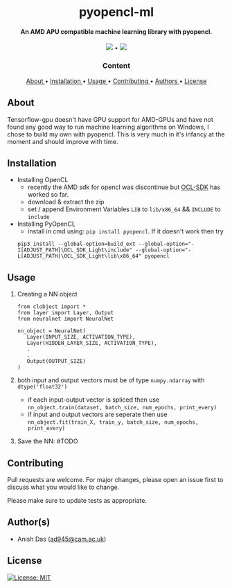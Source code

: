 <h1 align="center"> pyopencl-ml </h1>
<h4 align="center">An AMD APU compatible machine learning library with pyopencl.</h4>

<p align="center">
    <img src="https://img.shields.io/github/languages/top/dasanish/pyopencl-ml"> •
    <img src="https://img.shields.io/github/last-commit/dasanish/pyopencl-ml"> 
</p>

<h3 align="center"> Content </h3>
<p align="center">
    <a href="#about"> About </a> •
    <a href="#installation"> Installation </a> •
    <a href="#usage"> Usage </a> •
    <a href="#contributing"> Contributing </a> •
    <a href="#authors"> Authors </a> •
    <a href="#license"> License </a>
</p>

## About
Tensorflow-gpu doesn't have GPU support for AMD-GPUs and have not found any good 
way to run machine learning algorithms on Windows, I chose to build my own with pyopencl. 
This is very much in it's infancy at the moment and should improve with time.

## Installation
* Installing OpenCL
    - recently the AMD sdk for opencl was discontinue but 
    [OCL-SDK](https://github.com/GPUOpen-LibrariesAndSDKs/OCL-SDK/releases)
    has worked so far.
    - download & extract the zip 
    - set / append Environment Variables `LIB` to `lib/x86_64` && `INCLUDE` to `include`
* Installing PyOpenCL
    - install in cmd using: `pip install pyopencl`. If it doesn't work then try
    ```
    pip3 install --global-option=build_ext --global-option="-I[ADJUST_PATH]\OCL_SDK_Light\include" --global-option="-L[ADJUST_PATH]\OCL_SDK_Light\lib\x86_64" pyopencl
    ```

## Usage
1. Creating a NN object
    ```buildoutcfg
    from clobject import *
    from layer import Layer, Output
    from neuralnet import NeuralNet

    nn_object = NeuralNet(
       Layer(INPUT_SIZE, ACTIVATION_TYPE),
       Layer(HIDDEN_LAYER_SIZE, ACTIVATION_TYPE),
       .
       .
       Output(OUTPUT_SIZE)
    )
    ```

2. both input and output vectors must be of type `numpy.ndarray` with `dtype('float32')`
    * if each input-output vector is spliced then use \
    `nn_object.train(dataset, batch_size, num_epochs, print_every)`
    * if input and output vectors are seperate then use \
    `nn_object.fit(train_X, train_y, batch_size, num_epochs, print_every)`
    
3. Save the NN: #TODO 
    

## Contributing
Pull requests are welcome. For major changes, please open an issue first to discuss what you would like to change.

Please make sure to update tests as appropriate.

## Author(s)
- Anish Das (ad945@cam.ac.uk)

## License 
[![License: MIT](https://img.shields.io/github/license/dasanish/pyopencl-ml)](https://choosealicense.com/licenses/mit/)